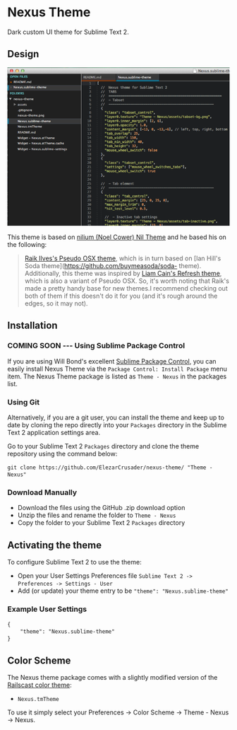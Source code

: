 # Nexus Theme

Dark custom UI theme for Sublime Text 2.

## Design

![Nexus theme](https://github.com/THEY/nexus-theme/raw/master/nexus-theme.png)

This theme is based on [nilium (Noel Cower) Nil Theme](https://github.com/nilium/st2-nil-theme) and he based his on the following:

>[Raik Ilves's Pseudo OSX
theme](https://github.com/raik/st2-pseudo-osx-theme), which is in turn
based on [Ian Hill's Soda theme](https://github.com/buymeasoda/soda-
theme).  Additionally, this theme was inspired by [Liam Cain's Refresh
theme](https://github.com/BoundInCode/st2-refresh-theme), which is also
a variant of Pseudo OSX. So, it's worth noting that Raik's made a pretty
handy base for new themes.I recommend checking out both of them if this
doesn't do it for you (and it's rough around the edges, so it may not).

## Installation

### COMING SOON --- Using Sublime Package Control

If you are using Will Bond's excellent [Sublime Package Control](http://wbond.net/sublime_packages/package_control), you can easily install Nexus Theme via the `Package Control: Install Package` menu item. The Nexus Theme package is listed as `Theme - Nexus` in the packages list.

### Using Git

Alternatively, if you are a git user, you can install the theme and keep up to date by cloning the repo directly into your `Packages` directory in the Sublime Text 2 application settings area.

Go to your Sublime Text 2 `Packages` directory and clone the theme repository using the command below:

    git clone https://github.com/ElezarCrusader/nexus-theme/ "Theme - Nexus"

### Download Manually

* Download the files using the GitHub .zip download option
* Unzip the files and rename the folder to `Theme - Nexus`
* Copy the folder to your Sublime Text 2 `Packages` directory

## Activating the theme

To configure Sublime Text 2 to use the theme:

* Open your User Settings Preferences file `Sublime Text 2 -> Preferences -> Settings - User`
* Add (or update) your theme entry to be `"theme": "Nexus.sublime-theme"`

### Example User Settings

    {
        "theme": "Nexus.sublime-theme"
    }

## Color Scheme

The Nexus theme package comes with a slightly modified version of the [Railscast color theme](https://github.com/mhartl/rails_tutorial_sublime_text/blob/master/Railscasts.tmTheme):

* `Nexus.tmTheme`

To use it simply select your Preferences -> Color Scheme -> Theme - Nexus -> Nexus.